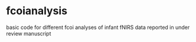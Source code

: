 # fcoianalysis
basic code for different fcoi analyses of infant fNIRS data reported in under review manuscript
